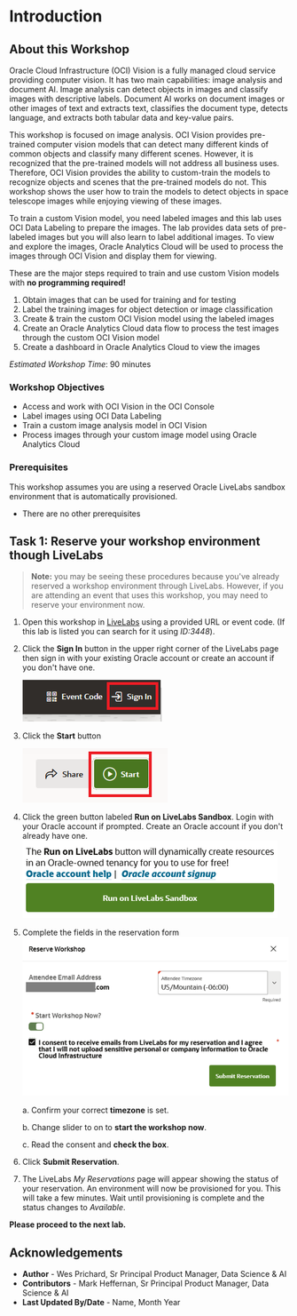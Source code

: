 # Introduction

## About this Workshop

Oracle Cloud Infrastructure (OCI) Vision is a fully managed cloud service providing computer vision. It has two main capabilities: image analysis and document AI. Image analysis can detect objects in images and classify images with descriptive labels. Document AI works on document images or other images of text and extracts text, classifies the document type, detects language, and extracts both tabular data and key-value pairs.

This workshop is focused on image analysis. OCI Vision provides pre-trained computer vision models that can detect many different kinds of common objects and classify many different scenes. However, it is recognized that the pre-trained models will not address all business uses. Therefore, OCI Vision provides the ability to custom-train the models to recognize objects and scenes that the pre-trained models do not. This workshop shows the user how to train the models to detect objects in space telescope images while enjoying viewing of these images. 

To train a custom Vision model, you need labeled images and this lab uses OCI Data Labeling to prepare the images. The lab provides data sets of pre-labeled images but you will also learn to label additional images. To view and explore the images, Oracle Analytics Cloud will be used to process the images through OCI Vision and display them for viewing.

These are the major steps required to train and use custom Vision models with **no programming required!**
  1. Obtain images that can be used for training and for testing
  1. Label the training images for object detection or image classification
  1. Create & train the custom OCI Vision model using the labeled images
  1. Create an Oracle Analytics Cloud data flow to process the test images through the custom OCI Vision model
  1. Create a dashboard in Oracle Analytics Cloud to view the images

*Estimated Workshop Time*: 90 minutes


### Workshop Objectives
* Access and work with OCI Vision in the OCI Console
* Label images using OCI Data Labeling
* Train a custom image analysis model in OCI Vision
* Process images through your custom image model using Oracle Analytics Cloud

### Prerequisites

This workshop assumes you are using a reserved Oracle LiveLabs sandbox environment that is automatically provisioned.
* There are no other prerequisites

## **Task 1:** Reserve your workshop environment though LiveLabs

> **Note:** you may be seeing these procedures because you've already reserved a workshop environment through LiveLabs. However, if you are attending an event that uses this workshop, you may need to reserve your environment now.

1. Open this workshop in [LiveLabs](developer.oracle.com/livelabs
) using a provided URL or event code. (If this lab is listed you can search for it using *ID:3448*).

1. Click the **Sign In** button in the upper right corner of the LiveLabs page then sign in with your existing Oracle account or create an account if you don't have one. 

    ![Sign in](./images/ll-sign-in.png)

1. Click the **Start** button
    
    ![Start](./images/ll-start.png)

1. Click the green button labeled **Run on LiveLabs Sandbox**. Login with your Oracle account if prompted. Create an Oracle account if you don't already have one.
    ![Click green button](./images/ll-green-button.png)

1. Complete the fields in the reservation form
    ![Reserve workshop](./images/ll-reserve-workshop.png)

    a. Confirm your correct **timezone** is set.

    b. Change slider to on to **start the workshop now**.

    c. Read the consent and **check the box**.

1. Click **Submit Reservation**. 

1. The LiveLabs *My Reservations* page will appear showing the status of your reservation. An environment will now be provisioned for you. This will take a few minutes. Wait until provisioning is complete and the status changes to *Available*.

**Please proceed to the next lab.**

## Acknowledgements

- **Author** - Wes Prichard, Sr Principal Product Manager, Data Science & AI
- **Contributors** -  Mark Heffernan, Sr Principal Product Manager, Data Science & AI
- **Last Updated By/Date** - Name, Month Year